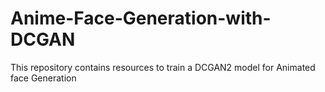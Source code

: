 # Anime-Face-Generation-with-DCGAN
This repository contains resources to train a DCGAN2 model for Animated face Generation
